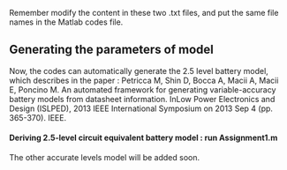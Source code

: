 Remember modify the content in these two .txt files, and put the same file names in the Matlab codes file. 

## Generating the parameters of model

Now, the codes can automatically generate the 2.5 level battery model, which describes in the paper : Petricca M, Shin D, Bocca A, Macii A, Macii E, Poncino M. An automated framework for generating variable-accuracy battery models from datasheet information. InLow Power Electronics and Design (ISLPED), 2013 IEEE International Symposium on 2013 Sep 4 (pp. 365-370). IEEE. 

#### Deriving 2.5-level circuit equivalent battery model : run Assignment1.m

The other accurate levels model will be added soon.
